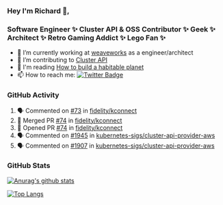 ### Hey I'm Richard 👋, 

<h3 align="left">Software Engineer ✨ Cluster API & OSS Contributor ✨ Geek ✨ Architect ✨ Retro Gaming Addict ✨ Lego Fan ✨</h3>

- 🔭 I’m currently working at [weaveworks](https://github.com/weaveworks) as a engineer/architect
- 👯 I’m contributing to [Cluster API](https://github.com/kubernetes-sigs/cluster-api-provider-aws/pulls?q=is%3Aissue+is%3Apr+author%3Arichardcase+)
- 💬 I'm reading [How to build a habitable planet](https://www.amazon.co.uk/How-Build-Habitable-Planet-Humankind/dp/0691140065)
- 📫 How to reach me: [![Twitter Badge](https://img.shields.io/badge/-@fruit_case-00acee?style=flat&logo=Twitter&logoColor=white)](https://twitter.com/intent/follow?screen_name=fruit_case "Follow on Twitter")

### GitHub Activity 

<!--START_SECTION:activity-->
1. 🗣 Commented on [#73](https://github.com//fidelity/kconnect/issues/73) in [fidelity/kconnect](https://github.com//fidelity/kconnect)
2. 🎉 Merged PR [#74](https://github.com//fidelity/kconnect/pull/74) in [fidelity/kconnect](https://github.com//fidelity/kconnect)
3. 💪 Opened PR [#74](https://github.com//fidelity/kconnect/pull/74) in [fidelity/kconnect](https://github.com//fidelity/kconnect)
4. 🗣 Commented on [#1945](https://github.com//kubernetes-sigs/cluster-api-provider-aws/issues/1945) in [kubernetes-sigs/cluster-api-provider-aws](https://github.com//kubernetes-sigs/cluster-api-provider-aws)
5. 🗣 Commented on [#1907](https://github.com//kubernetes-sigs/cluster-api-provider-aws/issues/1907) in [kubernetes-sigs/cluster-api-provider-aws](https://github.com//kubernetes-sigs/cluster-api-provider-aws)
<!--END_SECTION:activity-->

### GitHub Stats

[![Anurag's github stats](https://github-readme-stats.vercel.app/api?username=richardcase&count_private=true&show_icons=true)](https://github.com/anuraghazra/github-readme-stats)

[![Top Langs](https://github-readme-stats.vercel.app/api/top-langs/?username=richardcase&hide=html&layout=compact)](https://github.com/anuraghazra/github-readme-stats)
